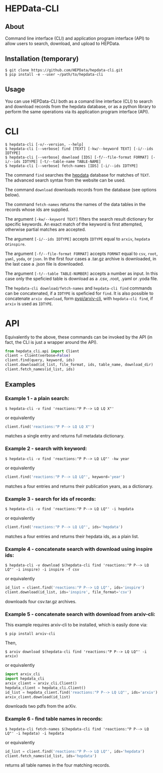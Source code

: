 # HEPData-CLI

## About

Command line interface (CLI) and application program interface (API) to allow users to search, download, and upload to HEPData.

## Installation (temporary)

```code
$ git clone https://github.com/HEPData/hepdata-cli.git
$ pip install -e --user ~/path/to/hepdata-cli
```

## Usage

You can use HEPData-CLI both as a comand line interface (CLI) to search and download records from the hepdata database, or as a python library to perform the same operations via its application program interface (API).


# CLI

```code
$ hepdata-cli [-v/--version, --help]
$ hepdata-cli [--verbose] find [TEXT] [-kw/--keyword TEXT] [-i/--ids IDTYPE]
$ hepdata-cli [--verbose] download [IDS] [-f/--file-format FORMAT] [-i/--ids IDTYPE] [-t/--table-name TABLE-NAME]
$ hepdata-cli [--verbose] fetch-names [IDS] [-i/--ids IDTYPE]
```

The command ```find``` searches the [hepdata](https://www.hepdata.net/) database for matches of ```TEXT```. The advanced search syntax from the website can be used.

The command ```download``` downloads records from the database (see options below).

The command ```fetch-names``` returns the names of the data tables in the records whose ids are supplied.

The argument ```[-kw/--keyword TEXT]``` filters the search result dictionary for specific keywords.
An exact match of the keyword is first attempted, otherwise partial matches are accepted.

The argument ```[-i/--ids IDTYPE]``` accepts ```IDTYPE``` equal to ```arxiv```, ```hepdata``` or```inspire```.

The argument  ```[-f/--file-format FORMAT]``` accepts ```FORMAT``` equal to ```csv```, ```root```, ```yaml```, ```yoda```, or ```json```.
In the first four cases a .tar.gz archive is downloaded, in the last case a .json file is downloaded.

The argument  ```[-t/--table TABLE-NUMBER]``` accepts a number as input.
In this case only the speficied table is download as a .csv, .root, .yaml or .yoda file.

The ```hepdata-cli download/fetch-names``` and ```hepdata-cli find``` commands can be concatenated, if a ```IDTYPE``` is speficied for ```find```.
It is also possible to concatenate ```arxiv download```, form [pypi/arxiv-cli](https://pypi.org/project/arxiv-cli/), with ```hepdata-cli find```, if ```arxiv``` is used as ```IDTYPE```.

# API

Equivalently to the above, these commands can be invoked by the API (in fact, the CLI is just a wrapper around the API).

```python
from hepdata_cli.api import Client
client = Client(verbose=False)
client.find(query, keyword, ids)
client.download(id_list, file_format, ids, table_name, download_dir)
client.fetch_names(id_list, ids)

```

## Examples

### Example 1 - a plain search:

```code
$ hepdata-cli -v find 'reactions:"P P--> LQ LQ X"'
```

or equivalently

```python
client.find('reactions:"P P--> LQ LQ X"')
```

matches a single entry and returns full metadata dictionary.

### Example 2 - search with keyword:

```code
$ hepdata-cli -v find 'reactions:"P P--> LQ LQ"' -kw year
```

or equivalently

```python
client.find('reactions:"P P--> LQ LQ"', keyword='year')
```

matches a four entries and returns their publication years, as a dictionary.

### Example 3 - search for ids of records:

```code
$ hepdata-cli -v find 'reactions:"P P--> LQ LQ"' -i hepdata
```

or equivalently

```python
client.find('reactions:"P P--> LQ LQ"', ids='hepdata')
```

matches a four entries and returns their hepdata ids, as a plain list.

### Example 4 - concatenate search with download using inspire ids:

```code
$ hepdata-cli -v download $(hepdata-cli find 'reactions:"P P--> LQ LQ"' -i inspire) -i inspire -f csv
```

or equivalently

```python
id_list = client.find('reactions:"P P--> LQ LQ"', ids='inspire')
client.download(id_list, ids='inspire', file_format='csv')
```

downloads four csv.tar.gz archives.

### Example 5 - concatenate search with download from arxiv-cli:

This example requires arxiv-cli to be installed, which is easily done via:

```code
$ pip install arxiv-cli
```

Then,

```code
$ arxiv download $(hepdata-cli find 'reactions:"P P--> LQ LQ"' -i arxiv)
```
or equivalently

```python
import arxiv_cli
import hepdata_cli
arxiv_client = arxiv_cli.Client()
hepdata_client = hepdata_cli.Client()
id_list = hepdata_client.find('reactions:"P P--> LQ LQ"', ids='arxiv')
arxiv_client.download(id_list)
```

downloads two pdfs from the arXiv.

### Example 6 - find table names in records:

```code
$ hepdata-cli fetch-names $(hepdata-cli find 'reactions:"P P--> LQ LQ"' -i hepdata) -i hepdata
```

or equivalently

```python
id_list = client.find('reactions:"P P--> LQ LQ"', ids='hepdata')
client.fetch_names(id_list, ids='hepdata')
```

returns all table names in the four matching records.